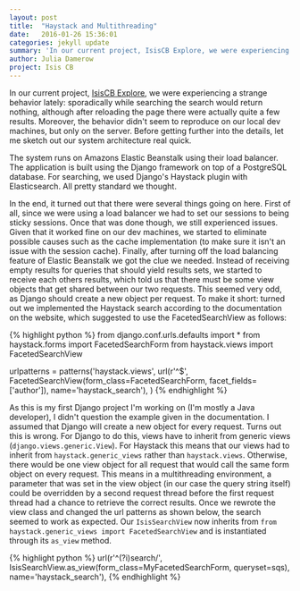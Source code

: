 ```yaml
---
layout: post
title:  "Haystack and Multithreading"
date:   2016-01-26 15:36:01
categories: jekyll update
summary: 'In our current project, IsisCB Explore, we were experiencing a strange behavior lately:  sporadically while searching the search would return nothing, although after reloading the page there were actually quite a few results.'
author: Julia Damerow
project: Isis CB
---
```


In our current project, <a href="http://data.isiscb.org/">IsisCB Explore</a>, we were experiencing a strange behavior lately:  sporadically while searching the search would return nothing, although after reloading the page there were actually quite a few results. Moreover, the behavior didn't seem to reproduce on our local dev machines, but only on the server. Before getting further into the details, let me sketch out our system architecture real quick.

The system runs on Amazons Elastic Beanstalk using their load balancer. The application is built using the Django framework on top of a PostgreSQL database. For searching, we used Django's Haystack plugin with Elasticsearch. All pretty standard we thought.

In the end, it turned out that there were several things going on here. First of all, since we were using a load balancer we had to set our sessions to being sticky sessions. Once that was done though, we still experienced issues. Given that it worked fine on our dev machines, we started to eliminate possible causes such as the cache implementation (to make sure it isn't an issue with the session cache). Finally, after turning off the load balancing feature of Elastic Beanstalk we got the clue we needed. Instead of receiving empty results for queries that should yield results sets, we started to receive each others results, which told us that there must be some view objects that get shared between our two requests. This seemed very odd, as Django should create a new object per request. To make it short: turned out we implemented the Haystack search according to the documentation on the website, which suggested to use the FacetedSearchView as follows:

{% highlight python %}
from django.conf.urls.defaults import *
from haystack.forms import FacetedSearchForm
from haystack.views import FacetedSearchView

urlpatterns = patterns('haystack.views',
    url(r'^$', FacetedSearchView(form_class=FacetedSearchForm, facet_fields=['author']), name='haystack_search'),
)
{% endhighlight %}

As this is my first Django project I'm working on (I'm mostly a Java developer), I didn't question the example given in the documentation. I assumed that Django will create a new object for every request. Turns out this is wrong. For Django to do this, views have to inherit from generic views (`django.views.generic.View`). For Haystack this means that our views had to inherit from `haystack.generic_views` rather than `haystack.views`. Otherwise, there would be one view object for all request that would call the same form object on every request. This means in a multithreading environment, a parameter that was set in the view object (in our case the query string itself) could be overridden by a second request thread before the first request thread had a chance to retrieve the correct results. Once we rewrote the view class and changed the url patterns as shown below, the search seemed to work as expected. Our ``IsisSearchView`` now inherits from ``from haystack.generic_views import FacetedSearchView`` and is instantiated through its ``as_view`` method.

{% highlight python %}
url(r'^(?i)search/',
        IsisSearchView.as_view(form_class=MyFacetedSearchForm, queryset=sqs),
        name='haystack_search'),
{% endhighlight %}
